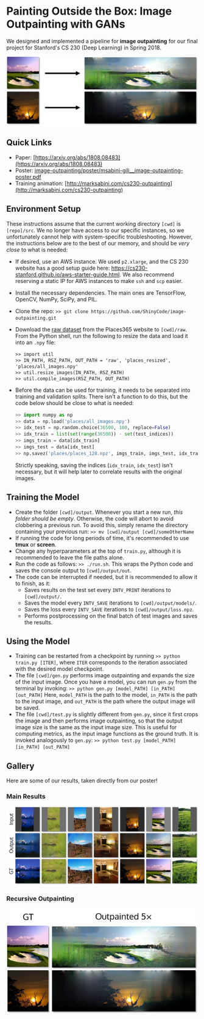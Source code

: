 # Painting Outside the Box: Image Outpainting with GANs

We designed and implemented a pipeline for **image outpainting** for our final project for Stanford's CS 230 (Deep Learning) in Spring 2018.

![Outpainting](etc/outpainting.png)

## Quick Links

* Paper: [https://arxiv.org/abs/1808.08483](https://arxiv.org/abs/1808.08483)
* Poster: [image-outpainting/poster/msabini-gili__image-outpainting-poster.pdf](https://github.com/ShinyCode/image-outpainting/blob/master/poster/msabini-gili__image-outpainting-poster.pdf)
* Training animation: [http://marksabini.com/cs230-outpainting](http://marksabini.com/cs230-outpainting)

## Environment Setup

These instructions assume that the current working directory `[cwd]` is `[repo]/src`. We no longer have access to our specific instances, so we unfortunately cannot help with system-specific troubleshooting. However, the instructions below are to the best of our memory, and should be *very close* to what is needed:

* If desired, use an AWS instance. We used `p2.xlarge`, and the CS 230 website has a good setup guide here: https://cs230-stanford.github.io/aws-starter-guide.html. We also recommend reserving a static IP for AWS instances to make `ssh` and `scp` easier.


* Install the necessary dependencies. The main ones are TensorFlow, OpenCV, NumPy, SciPy, and PIL.

* Clone the repo: `>> git clone https://github.com/ShinyCode/image-outpainting.git`

* Download the [raw dataset](http://data.csail.mit.edu/places/places365/val_256.tar) from the Places365 website to `[cwd]/raw`. From the Python shell, run the following to resize the data and load it into an `.npy` file:

  ```
  >> import util
  >> IN_PATH, RSZ_PATH, OUT_PATH = 'raw', 'places_resized', 'places/all_images.npy'
  >> util.resize_images(IN_PATH, RSZ_PATH)
  >> util.compile_images(RSZ_PATH, OUT_PATH)
  ```

* Before the data can be used for training, it needs to be separated into training and validation splits. There isn't a function to do this, but the code below should be close to what is needed:

  ```python
  >> import numpy as np
  >> data = np.load('places/all_images.npy')
  >> idx_test = np.random.choice(36500, 100, replace=False)
  >> idx_train = list(set(range(36500)) - set(test_indices))
  >> imgs_train = data[idx_train]
  >> imgs_test = data[idx_test]
  >> np.savez('places/places_128.npz', imgs_train, imgs_test, idx_train, idx_test)
  ```

  Strictly speaking, saving the indices (`idx_train`, `idx_test`) isn't necessary, but it will help later to correlate results with the original images.

## Training the Model

* Create the folder `[cwd]/output`. Whenever you start a new run, *this folder should be empty*. Otherwise, the code will abort to avoid clobbering a previous run. To avoid this, simply rename the directory containing your previous run:
  `>> mv [cwd]/output [cwd]/someOtherName`
* If running the code for long periods of time, it's recommended to use **tmux** or **screen**. 
* Change any hyperparameters at the top of `train.py`, although it is recommended to leave the file paths alone.
* Run the code as follows: `>> ./run.sh`. This wraps the Python code and saves the console output to `[cwd]/output/out`.
* The code can be interrupted if needed, but it is recommended to allow it to finish, as it:
  * Saves results on the test set every `INTV_PRINT` iterations to `[cwd]/output/`.
  * Saves the model every `INTV_SAVE` iterations to `[cwd]/output/models/`.
  * Saves the loss every `INTV_SAVE` iterations to `[cwd]/output/loss.npz`.
  * Performs postprocessing on the final batch of test images and saves the results.

## Using the Model

* Training can be restarted from a checkpoint by running `>> python train.py [ITER]`, where `ITER` corresponds to the iteration associated with the desired model checkpoint.
* The file `[cwd]/gen.py` performs image outpainting and expands the size of the input image. Once you have a model, you can run `gen.py` from the terminal by invoking: 
  `>> python gen.py [model_PATH] [in_PATH] [out_PATH]`
  Here, `model_PATH` is the path to the model, `in_PATH` is the path to the input image, and `out_PATH` is the path where the output image will be saved.
* The file `[cwd]/test.py` is slightly different from `gen.py`, since it first crops the image and then performs image outpainting, so that the output image size is the same as the input image size. This is useful for computing metrics, as the input image functions as the ground truth. It is invoked analogously to `gen.py`:
  `>> python test.py [model_PATH][in_PATH] [out_PATH]`

## Gallery

Here are some of our results, taken directly from our poster!

### Main Results

![Main outpainting results](etc/results.png)

### Recursive Outpainting

![Recursive outpainting](etc/recursive.png)
